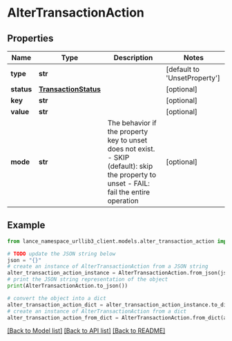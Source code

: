# AlterTransactionAction


## Properties

Name | Type | Description | Notes
------------ | ------------- | ------------- | -------------
**type** | **str** |  | [default to 'UnsetProperty']
**status** | [**TransactionStatus**](TransactionStatus.md) |  | [optional] 
**key** | **str** |  | [optional] 
**value** | **str** |  | [optional] 
**mode** | **str** | The behavior if the property key to unset does not exist. - SKIP (default): skip the property to unset - FAIL: fail the entire operation  | [optional] 

## Example

```python
from lance_namespace_urllib3_client.models.alter_transaction_action import AlterTransactionAction

# TODO update the JSON string below
json = "{}"
# create an instance of AlterTransactionAction from a JSON string
alter_transaction_action_instance = AlterTransactionAction.from_json(json)
# print the JSON string representation of the object
print(AlterTransactionAction.to_json())

# convert the object into a dict
alter_transaction_action_dict = alter_transaction_action_instance.to_dict()
# create an instance of AlterTransactionAction from a dict
alter_transaction_action_from_dict = AlterTransactionAction.from_dict(alter_transaction_action_dict)
```
[[Back to Model list]](../README.md#documentation-for-models) [[Back to API list]](../README.md#documentation-for-api-endpoints) [[Back to README]](../README.md)


